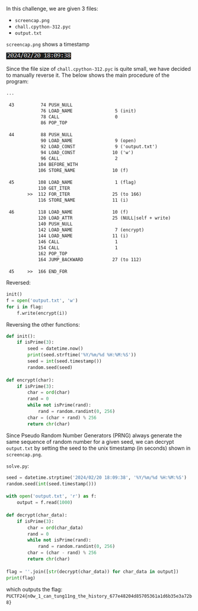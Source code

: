 In this challenge, we are given 3 files:
- `screencap.png`
- `chall.cpython-312.pyc`
- `output.txt`

`screencap.png` shows a timestamp

![screencap.png](screencap.png?raw=true "screencap.png")

Since the file size of `chall.cpython-312.pyc` is quite small, we have decided to manually reverse it. The below shows the main procedure of the program:

```
...

 43          74 PUSH_NULL
             76 LOAD_NAME                5 (init)
             78 CALL                     0
             86 POP_TOP

 44          88 PUSH_NULL
             90 LOAD_NAME                9 (open)
             92 LOAD_CONST               9 ('output.txt')
             94 LOAD_CONST              10 ('w')
             96 CALL                     2
            104 BEFORE_WITH
            106 STORE_NAME              10 (f)

 45         108 LOAD_NAME                1 (flag)
            110 GET_ITER
        >>  112 FOR_ITER                25 (to 166)
            116 STORE_NAME              11 (i)

 46         118 LOAD_NAME               10 (f)
            120 LOAD_ATTR               25 (NULL|self + write)
            140 PUSH_NULL
            142 LOAD_NAME                7 (encrypt)
            144 LOAD_NAME               11 (i)
            146 CALL                     1
            154 CALL                     1
            162 POP_TOP
            164 JUMP_BACKWARD           27 (to 112)

 45     >>  166 END_FOR
```

Reversed:

```Python
init()
f = open('output.txt', 'w')
for i in flag:
    f.write(encrypt(i))
```

Reversing the other functions:
```Python
def init():
    if isPrime(3):
        seed = datetime.now()
        print(seed.strftime('%Y/%m/%d %H:%M:%S'))
        seed = int(seed.timestamp())
        random.seed(seed)
        
def encrypt(char):
    if isPrime(3):
        char = ord(char)
        rand = 0
        while not isPrime(rand):
            rand = random.randint(0, 256)
        char = (char + rand) % 256
        return chr(char)
```

Since Pseudo Random Number Generators (PRNG) always generate the same sequence of random number for a given seed, we can decrypt `output.txt` by setting the seed to the unix timestamp (in seconds) shown in `screencap.png`.

`solve.py`:

```Python
seed = datetime.strptime('2024/02/20 18:09:38', '%Y/%m/%d %H:%M:%S')
random.seed(int(seed.timestamp()))

with open('output.txt', 'r') as f:
    output = f.read(1000)

def decrypt(char_data):
    if isPrime(3):
        char = ord(char_data)
        rand = 0
        while not isPrime(rand):
            rand = random.randint(0, 256)
        char = (char - rand) % 256
        return chr(char)

flag = ''.join([str(decrypt(char_data)) for char_data in output])
print(flag)
```

which outputs the flag: `PUCTF24{n0w_1_can_tung11ng_the_history_677e48204d85705361a1d6b35e3a72b8}`